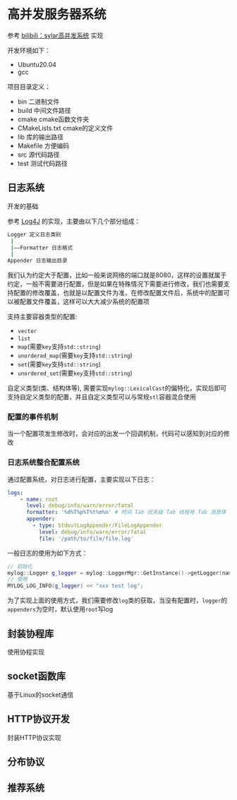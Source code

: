 # 高并发服务器系统

参考 [bilibili：sylar高并发系统](https://www.bilibili.com/video/BV184411s7qF/?spm_id_from=333.999.0.0&vd_source=f3313eb2bd9a48578392fe2d57c328f8) 实现

开发环境如下：

- Ubuntu20.04
- gcc

项目目录定义：

- bin 二进制文件
- build 中间文件路径
- cmake cmake函数文件夹
- CMakeLists.txt cmake的定义文件
- lib 库的输出路径
- Makefile 方便编码
- src 源代码路径
- test 测试代码路径

## 日志系统

开发的基础

参考 [Log4J](https://logging.apache.org/log4j/2.x/) 的实现，主要由以下几个部分组成：

```sh
Logger 定义日志类别
 |
 |——Formatter 日志格式
 |
Appender 日志输出目录
```

我们认为约定大于配置，比如一般来说网络的端口就是8080，这样的设置就属于约定，一般不需要进行配置，但是如果在特殊情况下需要进行修改，我们也需要支持配置的修改覆盖，也就是以配置文件为准，在修改配置文件后，系统中的配置可以被配置文件覆盖，这样可以大大减少系统的配置项

支持主要容器类型的配置: 
- `vector`
-  `list`
- `map`(需要`key`支持`std::string`)
- `unordered_map`(需要`key`支持`std::string`)
- `set`(需要`key`支持`std::string`)
- `unordered_set`(需要`key`支持`std::string`)

自定义类型(类、结构体等), 需要实现`mylog::LexicalCast`的偏特化，实现后即可支持自定义类型的配置，并且自定义类型可以与常规`stl`容器混合使用

### 配置的事件机制
当一个配置项发生修改时，会对应的出发一个回调机制，代码可以感知到对应的修改

### 日志系统整合配置系统
通过配置系统，对日志进行配置，主要实现以下日志：

```yaml
logs:
    - name: root
      level: debug/info/warn/error/fatal
      formatter: '%d%T%p%T%t%m%n' # 时间 Tab 优先级 Tab 线程号 Tab 消息体 Tab 换行符
      appender:
        - type: StdoutLogAppender/FileLogAppender
          level: debug/info/warn/error/fatal 
          file: '/path/to/file/file.log'
```
一般日志的使用为如下方式：
```cpp
// 初始化
mylog::Logger g_logger = mylog::LoggerMgr::GetInstance()->getLogger(name);
// 使用
MYLOG_LOG_INFO(g_logger) << "xxx test log";
```
为了实现上面的使用方式，我们需要修改`log`类的获取，当没有配置时，`logger`的`appenders`为空时，默认使用`root`写log
## 封装协程库

使用协程实现

## socket函数库

基于Linux的socket通信

## HTTP协议开发

封装HTTP协议实现

## 分布协议

## 推荐系统
